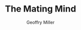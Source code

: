 --- 
title: The Mating Mind 
layout: default 
author: Geoffry Miller
categories: book 
link: http://www.amazon.com/Mating-Mind-Sexual-Choice-Evolution/dp/038549517X/ref=sr_1_1?s=books&ie=UTF8&qid=1378925800&sr=1-1&keywords=mating+mind
image: http://ecx.images-amazon.com/images/I/41Z5FGCDKPL._SL160_PIsitb-sticker-arrow-dp,TopRight,12,-18_SH30_OU01_AA160_.jpg
---